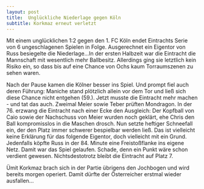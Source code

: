 ```yaml
---
layout: post
title:  Unglückliche Niederlage gegen Köln
subtitle: Korkmaz erneut verletzt
---
```


Mit einem unglücklichen 1:2 gegen den 1. FC Köln endet Eintrachts Serie von 6 ungeschlagenen Spielen in Folge. Ausgerechnet ein Eigentor von Russ besiegelte die Niederlage...In der ersten Halbzeit war die Eintracht die Mannschaft mit wesentlich mehr Ballbesitz. Allerdings ging sie letztlich kein Risiko ein, so dass bis auf eine Chance von Ochs kaum Torraumszenen zu sehen waren.

Nach der Pause kamen die Kölner besser ins Spiel. Und prompt fiel auch deren Führung: Maniche stand plötzlich allein vor dem Tor und ließ sich diese Chance nicht entgehen (59.). Jetzt musste die Eintracht mehr machen - und tat das auch. Zweimal Meier sowie Teber prüften Mondragon. In der 76. erzwang die Eintracht nach einer Ecke den Ausgleich: Der Kopfball von Caio sowie der Nachschuss von Meier wurden noch geklärt, ehe Chris den Ball kompromisslos in die Maschen drosch. Nun setzte heftiger Schneefall ein, der den Platz immer schwerer bespielbar werden ließ. Das ist vielleicht keine Erklärung für das folgende Eigentor, doch vielleicht mit ein Grund. Jedenfalls köpfte Russ in der 84. Minute eine Freistoßflanke ins eigene Netz. Damit war das Spiel gelaufen. Schade, denn ein Punkt wäre schon verdient gewesen. Nichtsdestotrotz bleibt die Eintracht auf Platz 7.

Ümit Korkmaz brach sich in der Partie übrigens den Jochbogen und wird bereits morgen operiert. Damit dürfte der Österreicher erstmal wieder ausfallen...
